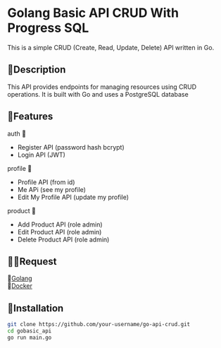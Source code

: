 # Golang Basic API CRUD With Progress SQL
This is a simple CRUD (Create, Read, Update, Delete) API written in Go.
## 📜Description

This API provides endpoints for managing resources using CRUD operations. It is built with Go and uses a PostgreSQL database 

## 🚀Features

auth 📂
- Register API (password hash bcrypt)
- Login API (JWT)

profile 📂
- Profile API (from id)
- Me APi (see my profile)
- Edit My Profile API (update my profile)

product 📂
- Add Product API (role admin)
- Edit Product API (role admin)
- Delete Product API (role admin)

## 🙋‍♂️Request
🔷[Golang](https://go.dev/doc/install)\
🐋[Docker](https://www.docker.com/)

## 🍻Installation

```bash
git clone https://github.com/your-username/go-api-crud.git
cd gobasic_api
go run main.go
```
